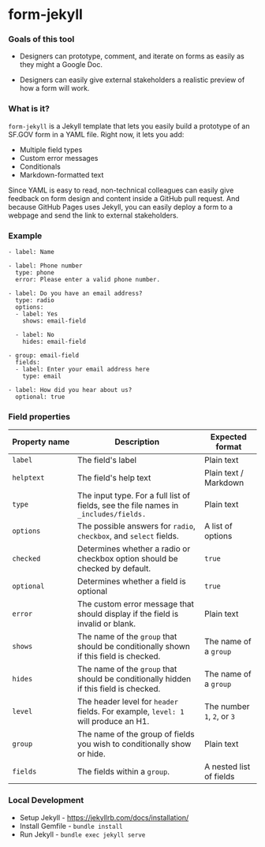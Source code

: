 # form-jekyll

### Goals of this tool

- Designers can prototype, comment, and iterate on forms as easily as they might a Google Doc.

- Designers can easily give external stakeholders a realistic preview of how a form will work.

### What is it?

`form-jekyll` is a Jekyll template that lets you easily build a prototype of an SF.GOV form in a YAML file. Right now, it lets you add:

- Multiple field types
- Custom error messages
- Conditionals
- Markdown-formatted text

Since YAML is easy to read, non-technical colleagues can easily give feedback on form design and content inside a GitHub pull request. And because GitHub Pages uses Jekyll, you can easily deploy a form to a webpage and send the link to external stakeholders.

### Example

```
- label: Name

- label: Phone number
  type: phone
  error: Please enter a valid phone number.

- label: Do you have an email address?
  type: radio
  options:
  - label: Yes
    shows: email-field

  - label: No
    hides: email-field

- group: email-field
  fields:
  - label: Enter your email address here
    type: email

- label: How did you hear about us?
  optional: true
```

### Field properties

| Property&nbsp;name   | Description                                                                           | Expected format       |
|----------|---------------------------------------------------------------------------------------|-----------------------|
| `label`    | The field's label                                                                     | Plain text            |
| `helptext` | The field's help text                                                                 | Plain text / Markdown |
| `type`     | The input type. For a full list of fields, see the file names in `_includes/fields.`  | Plain text            |
| `options`  | The possible answers for `radio`, `checkbox`, and `select` fields.                    | A list of options     |
| `checked`  | Determines whether a radio or checkbox option should be checked by default.            | `true`                |
| `optional` | Determines whether a field is optional                                                | `true`                |
| `error`    | The custom error message that should display if the field is invalid or blank.        | Plain text            |
| `shows`    | The name of the `group` that should be conditionally shown if this field is checked.  | The name of a `group` |
| `hides`    | The name of the `group` that should be conditionally hidden if this field is checked.  | The name of a `group` |
| `level`    |  The header level for `header` fields. For example, `level: 1` will produce an H1. | The number `1`, `2`, or `3`|
| `group` | The name of the group of fields you wish to conditionally show or hide. | Plain text |
| `fields` | The fields within a `group`. | A nested list of fields |

### Local Development

* Setup Jekyll - https://jekyllrb.com/docs/installation/
* Install Gemfile - `bundle install`
* Run Jekyll - `bundle exec jekyll serve`

